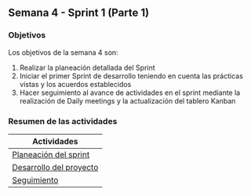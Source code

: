 ## Semana 4 - Sprint 1 (Parte 1)

### Objetivos

Los objetivos de la semana 4 son:

1. Realizar la planeación detallada del Sprint
2. Iniciar el primer Sprint de desarrollo teniendo en cuenta las prácticas vistas y los acuerdos establecidos
3. Hacer seguimiento al avance de actividades en el sprint mediante la realización de Daily meetings y la actualización del tablero Kanban
 
### Resumen de las actividades

| Actividades   |
|---------------|
|[Planeación del sprint](https://avargas20.github.io/MISW-Procesos/semanas/semana4/s4_planeacion_sprint)  |
|[Desarrollo del proyecto](https://avargas20.github.io/MISW-Procesos/semanas/semana4/s4_desarrollo)|
|[Seguimiento](https://avargas20.github.io/MISW-Procesos/semanas/semana4/s4_seguimiento)|
